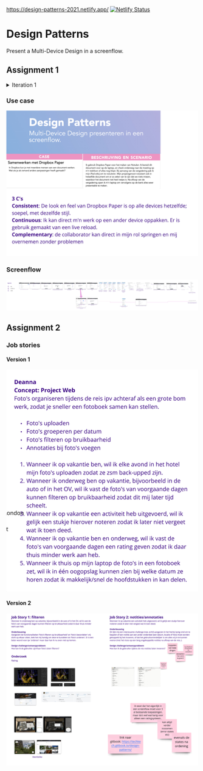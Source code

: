 https://design-patterns-2021.netlify.app/
[![Netlify Status](https://api.netlify.com/api/v1/badges/a3afdba3-d30e-40a2-9642-e385621a07c1/deploy-status)](https://app.netlify.com/sites/design-patterns-2021/deploys)

# Design Patterns
Present a Multi-Device Design in a screenflow.

## Assignment 1

<details> <summary>Iteration 1</summary>
   Low effort bc got distracted by goofing around with code
  ![version 1 screenshots](https://github.com/deannabosschert/design-patterns/blob/main/src/assets/img/assignments/version_1.jpg)
  
</details>

### Use case
  ![summary of use case](https://github.com/deannabosschert/design-patterns/blob/main/src/assets/img/assignments/assignment_1_summary.jpeg)

### Screenflow
  ![summary of use case](https://github.com/deannabosschert/design-patterns/blob/main/src/assets/img/assignments/assignment_1_screenflow.jpg)


## Assignment 2

### Job stories
#### Version 1
  ![job stories screenshot version 1](https://github.com/deannabosschert/design-patterns/blob/main/src/assets/img/assignments/job_stories.jpg)

#### Version 2
  ![job stories screenshot version 2](https://github.com/deannabosschert/design-patterns/blob/main/src/assets/img/assignments/job_stories_v2.jpg)


